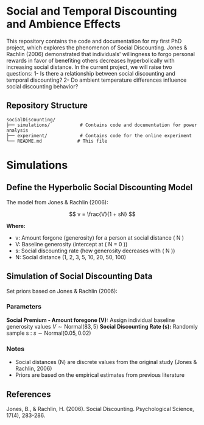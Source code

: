 # Social and Temporal Discounting and Ambience Effects

This repository contains the code and documentation for my first PhD project, which explores the phenomenon of Social Discounting. Jones & Rachlin (2006) demonstrated that individuals' willingness to forgo personal rewards in favor of benefiting others decreases hyperbolically with increasing social distance. In the current project, we will raise two questions:
1- Is there a relationship between social discounting and temporal discounting?
2- Do ambient temperature differences influence social discounting behavior?


## Repository Structure

```
socialDiscounting/
├── simulations/           # Contains code and documentation for power analysis
├── experiment/            # Contains code for the online experiment
└── README.md             # This file
```

# Simulations

## Define the Hyperbolic Social Discounting Model
The model from Jones & Rachlin (2006):

$$
v = \frac{V}{1 + sN}
$$

**Where:**
- v: Amount forgone (generosity) for a person at social distance \( N \)
- V: Baseline generosity (intercept at \( N = 0 \))
- s: Social discounting rate (how generosity decreases with \( N \))
- N: Social distance (1, 2, 3, 5, 10, 20, 50, 100)


## Simulation of Social Discounting Data
Set priors based on Jones & Rachlin (2006):

### Parameters
**Social Premium -  Amount foregone (V):**
Assign individual baseline generosity values $V \sim \text{Normal}(83,\, 5)$
**Social Discounting Rate (s):**
Randomly sample s : $s \sim \text{Normal}(0.05,\, 0.02)$

### Notes
- Social distances (N) are discrete values from the original study (Jones & Rachlin, 2006)
- Priors are based on the empirical estimates from previous literature

## References
Jones, B., & Rachlin, H. (2006). Social Discounting. Psychological Science, 17(4), 283-286.

